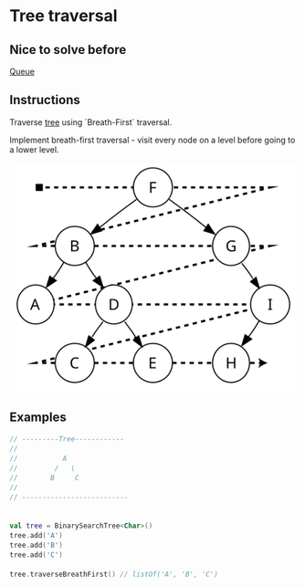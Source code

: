 # Tree traversal

## Nice to solve before

[Queue](../../../../queue/basic/README.md)

## Instructions

Traverse [tree](https://en.wikipedia.org/wiki/Tree_(data_structure)) using `Breath-First` traversal.

Implement breath-first traversal - visit every node on a level before going to a lower level.

![breadth_first_traversal.svg](misc/breadth_first_traversal.svg)

## Examples

```kotlin
// ---------Tree------------
//
//           A
//         /   \
//        B     C
//
// --------------------------


val tree = BinarySearchTree<Char>()
tree.add('A')
tree.add('B')
tree.add('C')

tree.traverseBreathFirst() // listOf('A', 'B', 'C')
```

